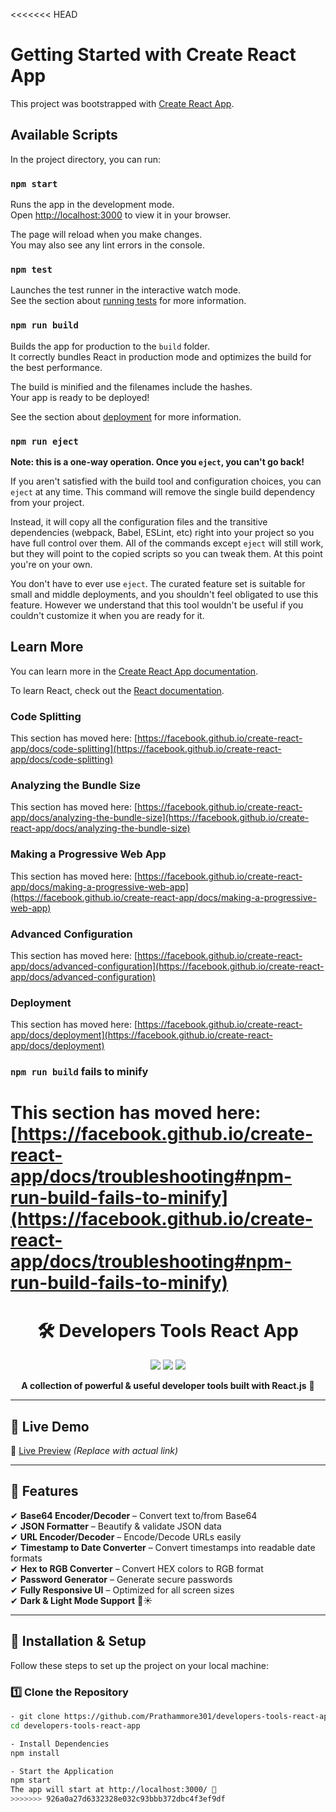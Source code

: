 <<<<<<< HEAD
# Getting Started with Create React App

This project was bootstrapped with [Create React App](https://github.com/facebook/create-react-app).

## Available Scripts

In the project directory, you can run:

### `npm start`

Runs the app in the development mode.\
Open [http://localhost:3000](http://localhost:3000) to view it in your browser.

The page will reload when you make changes.\
You may also see any lint errors in the console.

### `npm test`

Launches the test runner in the interactive watch mode.\
See the section about [running tests](https://facebook.github.io/create-react-app/docs/running-tests) for more information.

### `npm run build`

Builds the app for production to the `build` folder.\
It correctly bundles React in production mode and optimizes the build for the best performance.

The build is minified and the filenames include the hashes.\
Your app is ready to be deployed!

See the section about [deployment](https://facebook.github.io/create-react-app/docs/deployment) for more information.

### `npm run eject`

**Note: this is a one-way operation. Once you `eject`, you can't go back!**

If you aren't satisfied with the build tool and configuration choices, you can `eject` at any time. This command will remove the single build dependency from your project.

Instead, it will copy all the configuration files and the transitive dependencies (webpack, Babel, ESLint, etc) right into your project so you have full control over them. All of the commands except `eject` will still work, but they will point to the copied scripts so you can tweak them. At this point you're on your own.

You don't have to ever use `eject`. The curated feature set is suitable for small and middle deployments, and you shouldn't feel obligated to use this feature. However we understand that this tool wouldn't be useful if you couldn't customize it when you are ready for it.

## Learn More

You can learn more in the [Create React App documentation](https://facebook.github.io/create-react-app/docs/getting-started).

To learn React, check out the [React documentation](https://reactjs.org/).

### Code Splitting

This section has moved here: [https://facebook.github.io/create-react-app/docs/code-splitting](https://facebook.github.io/create-react-app/docs/code-splitting)

### Analyzing the Bundle Size

This section has moved here: [https://facebook.github.io/create-react-app/docs/analyzing-the-bundle-size](https://facebook.github.io/create-react-app/docs/analyzing-the-bundle-size)

### Making a Progressive Web App

This section has moved here: [https://facebook.github.io/create-react-app/docs/making-a-progressive-web-app](https://facebook.github.io/create-react-app/docs/making-a-progressive-web-app)

### Advanced Configuration

This section has moved here: [https://facebook.github.io/create-react-app/docs/advanced-configuration](https://facebook.github.io/create-react-app/docs/advanced-configuration)

### Deployment

This section has moved here: [https://facebook.github.io/create-react-app/docs/deployment](https://facebook.github.io/create-react-app/docs/deployment)

### `npm run build` fails to minify

This section has moved here: [https://facebook.github.io/create-react-app/docs/troubleshooting#npm-run-build-fails-to-minify](https://facebook.github.io/create-react-app/docs/troubleshooting#npm-run-build-fails-to-minify)
=======
<h1 align="center">🛠️ Developers Tools React App</h1>

<p align="center">
  <img src="https://img.shields.io/badge/React.js-18-blue?style=for-the-badge&logo=react" />
  <img src="https://img.shields.io/badge/Bootstrap-5-purple?style=for-the-badge&logo=bootstrap" />
  <img src="https://img.shields.io/badge/Node.js-16-green?style=for-the-badge&logo=node.js" />
</p>

<p align="center">
  <b>A collection of powerful & useful developer tools built with React.js</b> 🚀  
</p>

---

## 🚀 **Live Demo**
🔗 [Live Preview](https://your-live-demo-link.com) _(Replace with actual link)_

---

## 📌 **Features**
✔ **Base64 Encoder/Decoder** – Convert text to/from Base64  
✔ **JSON Formatter** – Beautify & validate JSON data  
✔ **URL Encoder/Decoder** – Encode/Decode URLs easily  
✔ **Timestamp to Date Converter** – Convert timestamps into readable date formats  
✔ **Hex to RGB Converter** – Convert HEX colors to RGB format  
✔ **Password Generator** – Generate secure passwords  
✔ **Fully Responsive UI** – Optimized for all screen sizes  
✔ **Dark & Light Mode Support** 🌙☀  

---

## 📌 **Installation & Setup**
Follow these steps to set up the project on your local machine:  

### **1️⃣ Clone the Repository**
```sh
- git clone https://github.com/Prathammore301/developers-tools-react-app.git
cd developers-tools-react-app

- Install Dependencies
npm install

- Start the Application
npm start
The app will start at http://localhost:3000/ 🎉
>>>>>>> 926a0a27d6332328e032c93bbb372dbc4f3ef9df
